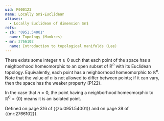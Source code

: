 ```yaml
---
uid: P000123
name: Locally $n$-Euclidean
aliases:
  - Locally Euclidean of dimension $n$
refs:
- zb: "0951.54001"
  name: Topology (Munkres)
- mr: 2766102
  name: Introduction to topological manifolds (Lee)
---
```


There exists some integer $n\ge 0$ such that each point of the
space has a neighborhood homeomorphic to an open subset of $\mathbb R^n$
with its Euclidean topology. Equivalently, each point has a neighborhood
homeomorphic to $\mathbb R^n$. Note that the value of $n$ is not allowed
to differ between points; if it can vary, then the space has the weaker
property {P122}.

In the case that $n=0$, the point having a neighborhood homeomorphic to
$\mathbb R^0=\{0\}$ means it is an isolated point.

Defined on page 316 of {{zb:0951.54001}} and on page 38 of {{mr:2766102}}.
